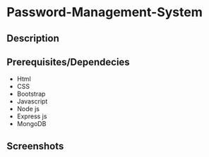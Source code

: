 # Password-Management-System

## Description

## Prerequisites/Dependecies

- Html
- CSS
- Bootstrap
- Javascript
- Node js
- Express js
- MongoDB

## Screenshots
